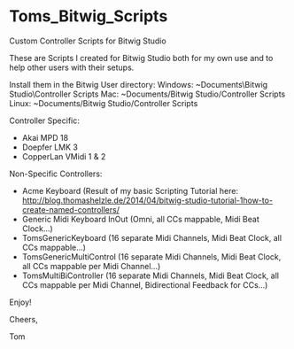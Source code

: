 Toms_Bitwig_Scripts
===================

Custom Controller Scripts for Bitwig Studio

These are Scripts I created for Bitwig Studio both for my own use and to help other users with their setups.

Install them in the Bitwig User directory:
Windows: ~Documents\Bitwig Studio\Controller Scripts
Mac: ~Documents/Bitwig Studio/Controller Scripts
Linux: ~Documents/Bitwig Studio/Controller Scripts

Controller Specific:
- Akai MPD 18
- Doepfer LMK 3
- CopperLan VMidi 1 & 2

Non-Specific Controllers:
- Acme Keyboard (Result of my basic Scripting Tutorial here: http://blog.thomashelzle.de/2014/04/bitwig-studio-tutorial-1how-to-create-named-controllers/
- Generic Midi Keyboard InOut (Omni, all CCs mappable, Midi Beat Clock...)
- TomsGenericKeyboard (16 separate Midi Channels, Midi Beat Clock, all CCs mappable...)
- TomsGenericMultiControl (16 separate Midi Channels, Midi Beat Clock, all CCs mappable per Midi Channel...)
- TomsMultiBiController (16 separate Midi Channels, Midi Beat Clock, all CCs mappable per Midi Channel, Bidirectional Feedback for CCs...)

Enjoy!

Cheers,

Tom
